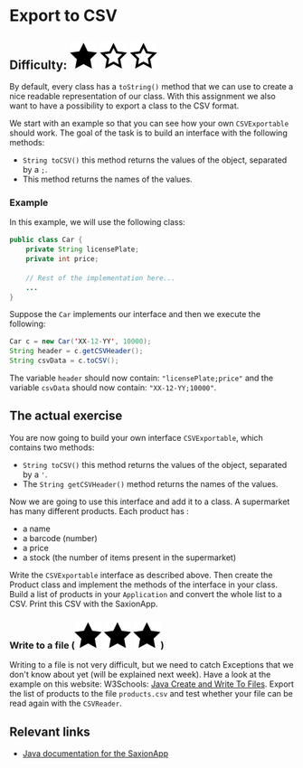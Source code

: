 # Export to CSV
## Difficulty: ![Filled](../resources/star-filled.svg) ![Outlined](../resources/star-outlined.svg) ![Outlined](../resources/star-outlined.svg) 

By default, every class has a `toString()` method that we can use to create a nice readable representation of our class.
With this assignment we also want to have a possibility to export a class to the CSV format. 

We start with an example so that you can see how your own `CSVExportable` should work. The goal of the task is to build an interface with the following methods:
- `String toCSV()` this method returns the values of the object, separated by a `;`.
- This method returns the names of the values.

### Example
In this example, we will use the following class:
```java
public class Car {
    private String licensePlate;
    private int price;
    
    // Rest of the implementation here...
    ...
}
```

Suppose the `Car` implements our interface and then we execute the following:
```java
Car c = new Car('XX-12-YY', 10000);
String header = c.getCSVHeader();
String csvData = c.toCSV();
``` 
The variable `header` should now contain: `"licensePlate;price"` and the variable `csvData` should now contain: `"XX-12-YY;10000"`.

## The actual exercise

You are now going to build your own interface `CSVExportable`, which contains two methods:
- `String toCSV()` this method returns the values of the object, separated by a `'`.
- The `String getCSVHeader()` method returns the names of the values.

Now we are going to use this interface and add it to a class. A supermarket has many different products. 
Each product has :
- a name
- a barcode (number)
- a price
- a stock (the number of items present in the supermarket)

Write the `CSVExportable` interface as described above. Then create the Product class and implement the methods of the interface in your class.
Build a list of products in your `Application` and convert the whole list to a CSV. Print this CSV with the SaxionApp.

### Write to a file (![Filled](../resources/star-filled.svg) ![Filled](../resources/star-filled.svg) ![Filled](../resources/star-filled.svg))
Writing to a file is not very difficult, but we need to catch Exceptions that we don't know about yet (will be explained next week).
Have a look at the example on this website: W3Schools: [Java Create and Write To Files](https://www.w3schools.com/java/java_files_create.asp).
Export the list of products to the file `products.csv` and test whether your file can be read again with the `CSVReader`.

## Relevant links
* [Java documentation for the SaxionApp](https://saxionapp.hboictlab.nl/nl/saxion/app/SaxionApp.html)
